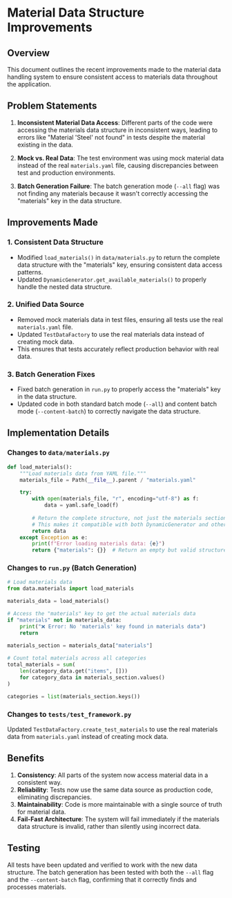 # Material Data Structure Improvements

## Overview

This document outlines the recent improvements made to the material data handling system to ensure consistent access to materials data throughout the application.

## Problem Statements

1. **Inconsistent Material Data Access**: Different parts of the code were accessing the materials data structure in inconsistent ways, leading to errors like "Material 'Steel' not found" in tests despite the material existing in the data.

2. **Mock vs. Real Data**: The test environment was using mock material data instead of the real `materials.yaml` file, causing discrepancies between test and production environments.

3. **Batch Generation Failure**: The batch generation mode (`--all` flag) was not finding any materials because it wasn't correctly accessing the "materials" key in the data structure.

## Improvements Made

### 1. Consistent Data Structure

- Modified `load_materials()` in `data/materials.py` to return the complete data structure with the "materials" key, ensuring consistent data access patterns.
- Updated `DynamicGenerator.get_available_materials()` to properly handle the nested data structure.

### 2. Unified Data Source

- Removed mock materials data in test files, ensuring all tests use the real `materials.yaml` file.
- Updated `TestDataFactory` to use the real materials data instead of creating mock data.
- This ensures that tests accurately reflect production behavior with real data.

### 3. Batch Generation Fixes

- Fixed batch generation in `run.py` to properly access the "materials" key in the data structure.
- Updated code in both standard batch mode (`--all`) and content batch mode (`--content-batch`) to correctly navigate the data structure.

## Implementation Details

### Changes to `data/materials.py`

```python
def load_materials():
    """Load materials data from YAML file."""
    materials_file = Path(__file__).parent / "materials.yaml"

    try:
        with open(materials_file, "r", encoding="utf-8") as f:
            data = yaml.safe_load(f)
        
        # Return the complete structure, not just the materials section
        # This makes it compatible with both DynamicGenerator and other components
        return data
    except Exception as e:
        print(f"Error loading materials data: {e}")
        return {"materials": {}}  # Return an empty but valid structure
```

### Changes to `run.py` (Batch Generation)

```python
# Load materials data
from data.materials import load_materials

materials_data = load_materials()

# Access the "materials" key to get the actual materials data
if "materials" not in materials_data:
    print("❌ Error: No 'materials' key found in materials data")
    return
    
materials_section = materials_data["materials"]

# Count total materials across all categories
total_materials = sum(
    len(category_data.get("items", []))
    for category_data in materials_section.values()
)

categories = list(materials_section.keys())
```

### Changes to `tests/test_framework.py`

Updated `TestDataFactory.create_test_materials` to use the real materials data from `materials.yaml` instead of creating mock data.

## Benefits

1. **Consistency**: All parts of the system now access material data in a consistent way.
2. **Reliability**: Tests now use the same data source as production code, eliminating discrepancies.
3. **Maintainability**: Code is more maintainable with a single source of truth for material data.
4. **Fail-Fast Architecture**: The system will fail immediately if the materials data structure is invalid, rather than silently using incorrect data.

## Testing

All tests have been updated and verified to work with the new data structure. The batch generation has been tested with both the `--all` flag and the `--content-batch` flag, confirming that it correctly finds and processes materials.
